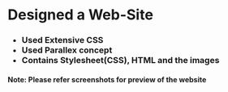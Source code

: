# Designed a Web-Site

<h3>
 <ul>
  <li>Used Extensive CSS</li>
  <li>Used Parallex concept</li>
  <li>Contains Stylesheet(CSS), HTML and the images</li>
 </ul>
</h3>

<h4>Note: Please refer screenshots for preview of the website </h4>
 
